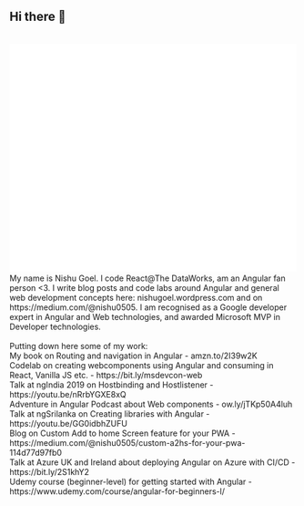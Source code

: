## Hi there 👋

<div align="center">
	<br>
	<a href="https://twitter.com/@dcoustawilson" target="_blank">
		<img src="header.svg" width="800" height="400">
	</a>
	<br>
</div>

<div>My name is Nishu Goel. I code React@The DataWorks, am an Angular fan person <3. I write blog posts and code labs around Angular and general web development concepts here: nishugoel.wordpress.com and on https://medium.com/@nishu0505. I am recognised as a Google developer expert in Angular and Web technologies, and awarded Microsoft MVP in Developer technologies.</div>
<br>


	
<div>Putting down here some of my work:</div>
<div>My book on Routing and navigation in Angular - amzn.to/2I39w2K</div>
<div>Codelab on creating webcomponents using Angular and consuming in React, Vanilla JS etc. - https://bit.ly/msdevcon-web</div>
<div>Talk at ngIndia 2019 on Hostbinding and Hostlistener - https://youtu.be/nRrbYGXE8xQ</div>
<div>Adventure in Angular Podcast about Web components - ow.ly/jTKp50A4luh</div>
<div>Talk at ngSrilanka on Creating libraries with Angular - https://youtu.be/GG0idbhZUFU</div>
<div>Blog on Custom Add to home Screen feature for your PWA - https://medium.com/@nishu0505/custom-a2hs-for-your-pwa-114d77d97fb0</div>
<!-- Talk on Framework-agnostic web components at JSVidCon - -->
<div>Talk at Azure UK and Ireland about deploying Angular on Azure with CI/CD - https://bit.ly/2S1khY2</div>
<div>Udemy course (beginner-level) for getting started with Angular - https://www.udemy.com/course/angular-for-beginners-l/</div>

